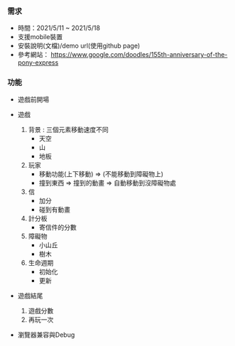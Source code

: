 ### 需求

- 時間：2021/5/11 ~ 2021/5/18
- 支援mobile裝置
- 安裝說明(文檔)/demo url(使用github page)
- 參考網站： https://www.google.com/doodles/155th-anniversary-of-the-pony-express

### 功能

- 遊戲前開場 
- 遊戲 
  1. 背景 : 三個元素移動速度不同 
     - 天空
     - 山
     - 地板
  2. 玩家 
     - 移動功能(上下移動) => (不能移動到障礙物上)
     - 撞到東西 => 撞到的動畫 => 自動移動到沒障礙物處
  3. 信 
     - 加分
     - 碰到有動畫
  4. 計分板 
     - 寄信件的分數
  5. 障礙物 
     - 小山丘
     - 樹木
  6. 生命週期
     - 初始化
     - 更新
- 遊戲結尾
  1. 遊戲分數
  2. 再玩一次 

- 瀏覽器兼容與Debug